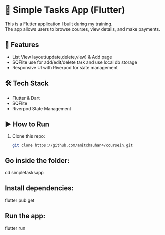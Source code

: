# 📱 Simple Tasks App (Flutter)

This is a Flutter application I built during my training.  
The app allows users to browse courses, view details, and make payments.

## 🚀 Features
- List View layout(update,delete,view) & Add page
- SQFlite use for add/edit/delete task and use local db storage
- Responsive UI with Riverpod for state management

## 🛠️ Tech Stack
- Flutter & Dart
- SQFlite
- Riverpod State Management

## ▶️ How to Run
1. Clone this repo:
   ```bash
   git clone https://github.com/amitchauhan4/coursein.git

## Go inside the folder:
cd simpletasksapp

## Install dependencies:
flutter pub get

## Run the app:
flutter run
